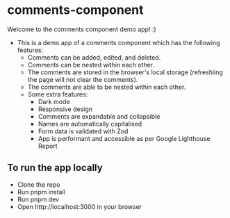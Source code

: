 # comments-component

Welcome to the comments component demo app! :)

- This is a demo app of a comments component which has the following features:
  - Comments can be added, edited, and deleted.
  - Comments can be nested within each other.
  - The comments are stored in the browser's local storage (refreshiing the page will not clear the comments).
  - The comments are able to be nested within each other.
  - Some extra features:
    - Dark mode
    - Responsive design
    - Comments are expandable and collapsible
    - Names are automatically capitalised
    - Form data is validated with Zod
    - App is performant and accessible as per Google Lighthouse Report

## To run the app locally

- Clone the repo
- Run pnpm install
- Run pnpm dev
- Open http://localhost:3000 in your browser
